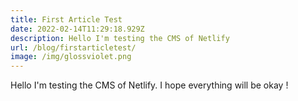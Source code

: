 ```yaml
---
title: First Article Test
date: 2022-02-14T11:29:18.929Z
description: Hello I'm testing the CMS of Netlify
url: /blog/firstarticletest/
image: /img/glossviolet.png
---
```

Hello I'm testing the CMS of Netlify. I hope everything will be okay !